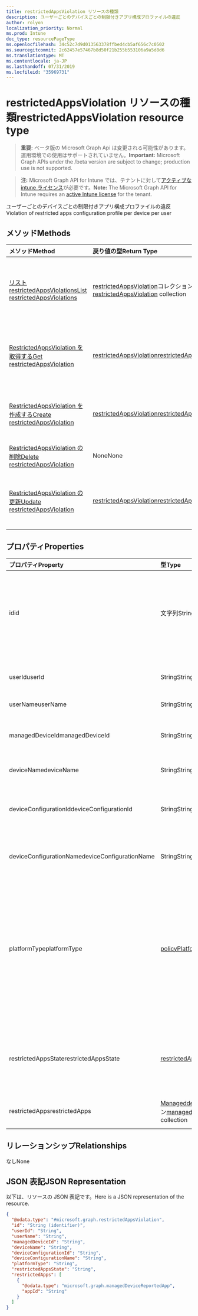 ```yaml
---
title: restrictedAppsViolation リソースの種類
description: ユーザーごとのデバイスごとの制限付きアプリ構成プロファイルの違反
author: rolyon
localization_priority: Normal
ms.prod: Intune
doc_type: resourcePageType
ms.openlocfilehash: 34c52c7d9d013563378ffbed4cb5af656c7c0502
ms.sourcegitcommit: 2c62457e57467b8d50f21b255b553106a9a5d8d6
ms.translationtype: MT
ms.contentlocale: ja-JP
ms.lasthandoff: 07/31/2019
ms.locfileid: "35969731"
---
```

# <a name="restrictedappsviolation-resource-type"></a><span data-ttu-id="fde27-103">restrictedAppsViolation リソースの種類</span><span class="sxs-lookup"><span data-stu-id="fde27-103">restrictedAppsViolation resource type</span></span>

> <span data-ttu-id="fde27-104">**重要:** ベータ版の Microsoft Graph Api は変更される可能性があります。運用環境での使用はサポートされていません。</span><span class="sxs-lookup"><span data-stu-id="fde27-104">**Important:** Microsoft Graph APIs under the /beta version are subject to change; production use is not supported.</span></span>

> <span data-ttu-id="fde27-105">**注:** Microsoft Graph API for Intune では、テナントに対して[アクティブな intune ライセンス](https://go.microsoft.com/fwlink/?linkid=839381)が必要です。</span><span class="sxs-lookup"><span data-stu-id="fde27-105">**Note:** The Microsoft Graph API for Intune requires an [active Intune license](https://go.microsoft.com/fwlink/?linkid=839381) for the tenant.</span></span>

<span data-ttu-id="fde27-106">ユーザーごとのデバイスごとの制限付きアプリ構成プロファイルの違反</span><span class="sxs-lookup"><span data-stu-id="fde27-106">Violation of restricted apps configuration profile per device per user</span></span>

## <a name="methods"></a><span data-ttu-id="fde27-107">メソッド</span><span class="sxs-lookup"><span data-stu-id="fde27-107">Methods</span></span>
|<span data-ttu-id="fde27-108">メソッド</span><span class="sxs-lookup"><span data-stu-id="fde27-108">Method</span></span>|<span data-ttu-id="fde27-109">戻り値の型</span><span class="sxs-lookup"><span data-stu-id="fde27-109">Return Type</span></span>|<span data-ttu-id="fde27-110">説明</span><span class="sxs-lookup"><span data-stu-id="fde27-110">Description</span></span>|
|:---|:---|:---|
|[<span data-ttu-id="fde27-111">リスト restrictedAppsViolations</span><span class="sxs-lookup"><span data-stu-id="fde27-111">List restrictedAppsViolations</span></span>](../api/intune-deviceconfig-restrictedappsviolation-list.md)|<span data-ttu-id="fde27-112">[restrictedAppsViolation](../resources/intune-deviceconfig-restrictedappsviolation.md)コレクション</span><span class="sxs-lookup"><span data-stu-id="fde27-112">[restrictedAppsViolation](../resources/intune-deviceconfig-restrictedappsviolation.md) collection</span></span>|<span data-ttu-id="fde27-113">[RestrictedAppsViolation](../resources/intune-deviceconfig-restrictedappsviolation.md)オブジェクトのプロパティとリレーションシップをリストします。</span><span class="sxs-lookup"><span data-stu-id="fde27-113">List properties and relationships of the [restrictedAppsViolation](../resources/intune-deviceconfig-restrictedappsviolation.md) objects.</span></span>|
|[<span data-ttu-id="fde27-114">RestrictedAppsViolation を取得する</span><span class="sxs-lookup"><span data-stu-id="fde27-114">Get restrictedAppsViolation</span></span>](../api/intune-deviceconfig-restrictedappsviolation-get.md)|[<span data-ttu-id="fde27-115">restrictedAppsViolation</span><span class="sxs-lookup"><span data-stu-id="fde27-115">restrictedAppsViolation</span></span>](../resources/intune-deviceconfig-restrictedappsviolation.md)|<span data-ttu-id="fde27-116">[RestrictedAppsViolation](../resources/intune-deviceconfig-restrictedappsviolation.md)オブジェクトのプロパティとリレーションシップを読み取ります。</span><span class="sxs-lookup"><span data-stu-id="fde27-116">Read properties and relationships of the [restrictedAppsViolation](../resources/intune-deviceconfig-restrictedappsviolation.md) object.</span></span>|
|[<span data-ttu-id="fde27-117">RestrictedAppsViolation を作成する</span><span class="sxs-lookup"><span data-stu-id="fde27-117">Create restrictedAppsViolation</span></span>](../api/intune-deviceconfig-restrictedappsviolation-create.md)|[<span data-ttu-id="fde27-118">restrictedAppsViolation</span><span class="sxs-lookup"><span data-stu-id="fde27-118">restrictedAppsViolation</span></span>](../resources/intune-deviceconfig-restrictedappsviolation.md)|<span data-ttu-id="fde27-119">新しい[restrictedAppsViolation](../resources/intune-deviceconfig-restrictedappsviolation.md)オブジェクトを作成します。</span><span class="sxs-lookup"><span data-stu-id="fde27-119">Create a new [restrictedAppsViolation](../resources/intune-deviceconfig-restrictedappsviolation.md) object.</span></span>|
|[<span data-ttu-id="fde27-120">RestrictedAppsViolation の削除</span><span class="sxs-lookup"><span data-stu-id="fde27-120">Delete restrictedAppsViolation</span></span>](../api/intune-deviceconfig-restrictedappsviolation-delete.md)|<span data-ttu-id="fde27-121">None</span><span class="sxs-lookup"><span data-stu-id="fde27-121">None</span></span>|<span data-ttu-id="fde27-122">[RestrictedAppsViolation](../resources/intune-deviceconfig-restrictedappsviolation.md)を削除します。</span><span class="sxs-lookup"><span data-stu-id="fde27-122">Deletes a [restrictedAppsViolation](../resources/intune-deviceconfig-restrictedappsviolation.md).</span></span>|
|[<span data-ttu-id="fde27-123">RestrictedAppsViolation の更新</span><span class="sxs-lookup"><span data-stu-id="fde27-123">Update restrictedAppsViolation</span></span>](../api/intune-deviceconfig-restrictedappsviolation-update.md)|[<span data-ttu-id="fde27-124">restrictedAppsViolation</span><span class="sxs-lookup"><span data-stu-id="fde27-124">restrictedAppsViolation</span></span>](../resources/intune-deviceconfig-restrictedappsviolation.md)|<span data-ttu-id="fde27-125">[RestrictedAppsViolation](../resources/intune-deviceconfig-restrictedappsviolation.md)オブジェクトのプロパティを更新します。</span><span class="sxs-lookup"><span data-stu-id="fde27-125">Update the properties of a [restrictedAppsViolation](../resources/intune-deviceconfig-restrictedappsviolation.md) object.</span></span>|

## <a name="properties"></a><span data-ttu-id="fde27-126">プロパティ</span><span class="sxs-lookup"><span data-stu-id="fde27-126">Properties</span></span>
|<span data-ttu-id="fde27-127">プロパティ</span><span class="sxs-lookup"><span data-stu-id="fde27-127">Property</span></span>|<span data-ttu-id="fde27-128">型</span><span class="sxs-lookup"><span data-stu-id="fde27-128">Type</span></span>|<span data-ttu-id="fde27-129">説明</span><span class="sxs-lookup"><span data-stu-id="fde27-129">Description</span></span>|
|:---|:---|:---|
|<span data-ttu-id="fde27-130">id</span><span class="sxs-lookup"><span data-stu-id="fde27-130">id</span></span>|<span data-ttu-id="fde27-131">文字列</span><span class="sxs-lookup"><span data-stu-id="fde27-131">String</span></span>|<span data-ttu-id="fde27-132">オブジェクトの一意識別子。</span><span class="sxs-lookup"><span data-stu-id="fde27-132">Unique identifier for the object.</span></span> <span data-ttu-id="fde27-133">AccountId、deviceId、policyId、および userId から構成されます。</span><span class="sxs-lookup"><span data-stu-id="fde27-133">Composed from accountId, deviceId, policyId and userId</span></span>|
|<span data-ttu-id="fde27-134">userId</span><span class="sxs-lookup"><span data-stu-id="fde27-134">userId</span></span>|<span data-ttu-id="fde27-135">String</span><span class="sxs-lookup"><span data-stu-id="fde27-135">String</span></span>|<span data-ttu-id="fde27-136">ユーザーの一意識別子。 Guid である必要があります</span><span class="sxs-lookup"><span data-stu-id="fde27-136">User unique identifier, must be Guid</span></span>|
|<span data-ttu-id="fde27-137">userName</span><span class="sxs-lookup"><span data-stu-id="fde27-137">userName</span></span>|<span data-ttu-id="fde27-138">String</span><span class="sxs-lookup"><span data-stu-id="fde27-138">String</span></span>|<span data-ttu-id="fde27-139">ユーザー名</span><span class="sxs-lookup"><span data-stu-id="fde27-139">User name</span></span>|
|<span data-ttu-id="fde27-140">managedDeviceId</span><span class="sxs-lookup"><span data-stu-id="fde27-140">managedDeviceId</span></span>|<span data-ttu-id="fde27-141">String</span><span class="sxs-lookup"><span data-stu-id="fde27-141">String</span></span>|<span data-ttu-id="fde27-142">管理デバイスの一意識別子。 Guid である必要があります</span><span class="sxs-lookup"><span data-stu-id="fde27-142">Managed device unique identifier, must be Guid</span></span>|
|<span data-ttu-id="fde27-143">deviceName</span><span class="sxs-lookup"><span data-stu-id="fde27-143">deviceName</span></span>|<span data-ttu-id="fde27-144">String</span><span class="sxs-lookup"><span data-stu-id="fde27-144">String</span></span>|<span data-ttu-id="fde27-145">[デバイス名]</span><span class="sxs-lookup"><span data-stu-id="fde27-145">Device name</span></span>|
|<span data-ttu-id="fde27-146">deviceConfigurationId</span><span class="sxs-lookup"><span data-stu-id="fde27-146">deviceConfigurationId</span></span>|<span data-ttu-id="fde27-147">String</span><span class="sxs-lookup"><span data-stu-id="fde27-147">String</span></span>|<span data-ttu-id="fde27-148">デバイス構成プロファイルの一意識別子。 Guid である必要があります</span><span class="sxs-lookup"><span data-stu-id="fde27-148">Device configuration profile unique identifier, must be Guid</span></span>|
|<span data-ttu-id="fde27-149">deviceConfigurationName</span><span class="sxs-lookup"><span data-stu-id="fde27-149">deviceConfigurationName</span></span>|<span data-ttu-id="fde27-150">String</span><span class="sxs-lookup"><span data-stu-id="fde27-150">String</span></span>|<span data-ttu-id="fde27-151">デバイス構成プロファイル名</span><span class="sxs-lookup"><span data-stu-id="fde27-151">Device configuration profile name</span></span>|
|<span data-ttu-id="fde27-152">platformType</span><span class="sxs-lookup"><span data-stu-id="fde27-152">platformType</span></span>|[<span data-ttu-id="fde27-153">policyPlatformType</span><span class="sxs-lookup"><span data-stu-id="fde27-153">policyPlatformType</span></span>](../resources/intune-deviceconfig-policyplatformtype.md)|<span data-ttu-id="fde27-154">プラットフォームの種類。</span><span class="sxs-lookup"><span data-stu-id="fde27-154">Platform type.</span></span> <span data-ttu-id="fde27-155">可能な値は、`android`、`androidForWork`、`iOS`、`macOS`、`windowsPhone81`、`windows81AndLater`、`windows10AndLater`、`androidWorkProfile`、`all` です。</span><span class="sxs-lookup"><span data-stu-id="fde27-155">Possible values are: `android`, `androidForWork`, `iOS`, `macOS`, `windowsPhone81`, `windows81AndLater`, `windows10AndLater`, `androidWorkProfile`, `all`.</span></span>|
|<span data-ttu-id="fde27-156">restrictedAppsState</span><span class="sxs-lookup"><span data-stu-id="fde27-156">restrictedAppsState</span></span>|[<span data-ttu-id="fde27-157">restrictedAppsState</span><span class="sxs-lookup"><span data-stu-id="fde27-157">restrictedAppsState</span></span>](../resources/intune-deviceconfig-restrictedappsstate.md)|<span data-ttu-id="fde27-158">制限付きアプリの状態。</span><span class="sxs-lookup"><span data-stu-id="fde27-158">Restricted apps state.</span></span> <span data-ttu-id="fde27-159">可能な値は、`prohibitedApps`、`notApprovedApps` です。</span><span class="sxs-lookup"><span data-stu-id="fde27-159">Possible values are: `prohibitedApps`, `notApprovedApps`.</span></span>|
|<span data-ttu-id="fde27-160">restrictedApps</span><span class="sxs-lookup"><span data-stu-id="fde27-160">restrictedApps</span></span>|<span data-ttu-id="fde27-161">[Manageddevicereportedapp](../resources/intune-deviceconfig-manageddevicereportedapp.md)コレクション</span><span class="sxs-lookup"><span data-stu-id="fde27-161">[managedDeviceReportedApp](../resources/intune-deviceconfig-manageddevicereportedapp.md) collection</span></span>|<span data-ttu-id="fde27-162">違反した制限付きアプリの一覧</span><span class="sxs-lookup"><span data-stu-id="fde27-162">List of violated restricted apps</span></span>|

## <a name="relationships"></a><span data-ttu-id="fde27-163">リレーションシップ</span><span class="sxs-lookup"><span data-stu-id="fde27-163">Relationships</span></span>
<span data-ttu-id="fde27-164">なし</span><span class="sxs-lookup"><span data-stu-id="fde27-164">None</span></span>

## <a name="json-representation"></a><span data-ttu-id="fde27-165">JSON 表記</span><span class="sxs-lookup"><span data-stu-id="fde27-165">JSON Representation</span></span>
<span data-ttu-id="fde27-166">以下は、リソースの JSON 表記です。</span><span class="sxs-lookup"><span data-stu-id="fde27-166">Here is a JSON representation of the resource.</span></span>
<!-- {
  "blockType": "resource",
  "keyProperty": "id",
  "@odata.type": "microsoft.graph.restrictedAppsViolation"
}
-->
``` json
{
  "@odata.type": "#microsoft.graph.restrictedAppsViolation",
  "id": "String (identifier)",
  "userId": "String",
  "userName": "String",
  "managedDeviceId": "String",
  "deviceName": "String",
  "deviceConfigurationId": "String",
  "deviceConfigurationName": "String",
  "platformType": "String",
  "restrictedAppsState": "String",
  "restrictedApps": [
    {
      "@odata.type": "microsoft.graph.managedDeviceReportedApp",
      "appId": "String"
    }
  ]
}
```





